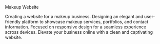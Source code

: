 Makeup Website

Creating a website for a makeup business. Designing an elegant and user-friendly platform to 
showcase makeup services, portfolios, and contact information. 
Focused on responsive design for a seamless experience across devices. 
Elevate your business online with a clean and captivating website.
